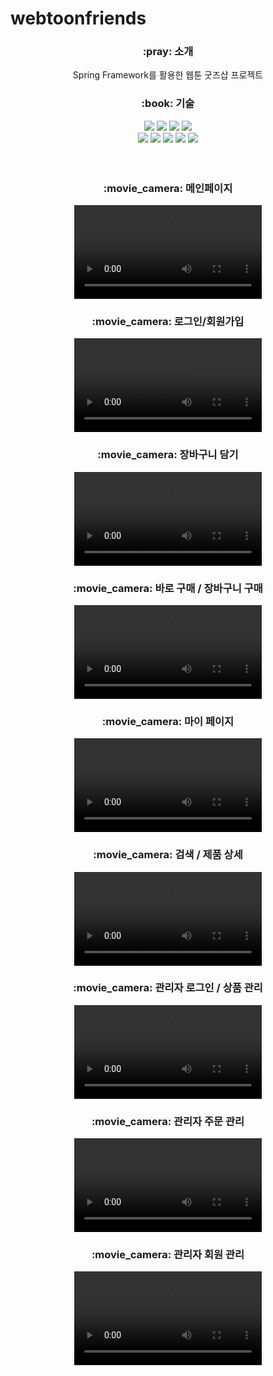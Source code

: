 # webtoonfriends

<div align="center">
 <h3>:pray: 소개</h3>
	<p>Spring Framework를 활용한 웹툰 굿즈샵 프로젝트</p>
</div>
 
<div align="center">
	<h3>:book: 기술</h3>
	<img src="https://img.shields.io/badge/Java-007396?style=flat&logo=Java&logoColor=white" />
	<img src="https://img.shields.io/badge/HTML5-E34F26?style=flat&logo=HTML5&logoColor=white" />
	<img src="https://img.shields.io/badge/CSS3-1572B6?style=flat&logo=CSS3&logoColor=white" />
	 <img src="https://img.shields.io/badge/JavaScript-F7DF1E?style=flat&logo=JavaScript&logoColor=white"/><br>
	<img src="https://img.shields.io/badge/Spring-6DB33F?style=flat&logo=Spring&logoColor=white"/>
	<img src="https://img.shields.io/badge/Oracle-F80000?style=flat&logo=Oracle&logoColor=white"/>
	<img src="https://img.shields.io/badge/apachemaven-C71A36?style=flat&logo=apachemaven&logoColor=white"/>
	<img src="https://img.shields.io/badge/eclipseide-2C2255?style=flat&logo=eclipseide&logoColor=white"/>
	<img src="https://img.shields.io/badge/apachetomcat-F8DC75?style=flat&logo=apachetomcat&logoColor=white"/>
	
</div>
<br>
<br>
<div align="center">
	<h3>:movie_camera: 메인페이지</h3>
	<video src="https://github.com/ImSungCae/webtoonfriends/assets/134353202/b3e980b3-cde2-4c0b-a69f-b892d6358b23" />
</div>

<div align="center">
	<h3>:movie_camera: 로그인/회원가입</h3>
	<video src="https://github.com/ImSungCae/webtoonfriends/assets/134353202/7b66d3c3-09d8-4de8-8790-609760821a14" />
</div>

<div align="center">
	<h3>:movie_camera: 장바구니 담기</h3>
	<video src="https://github.com/ImSungCae/webtoonfriends/assets/134353202/3e947cf7-ca58-4026-888a-9f82876a401b" />
</div>

<div align="center">
	<h3>:movie_camera: 바로 구매 / 장바구니 구매</h3>
	<video src="https://github.com/ImSungCae/webtoonfriends/assets/134353202/6fc7cf04-e5b6-4905-829a-c1a5b3c39236" />
</div>

<div align="center">
	<h3>:movie_camera: 마이 페이지</h3>
	<video src="https://github.com/ImSungCae/webtoonfriends/assets/134353202/6ce40620-c0f9-4b28-9fd7-610b355f5fdf" />
</div>

<div align="center">
	<h3>:movie_camera: 검색 / 제품 상세</h3>
	<video src="https://github.com/ImSungCae/webtoonfriends/assets/134353202/151f8070-9f71-4000-89bd-6638a1e9b90e
" />
</div>

<div align="center">
	<h3>:movie_camera: 관리자 로그인 / 상품 관리 </h3>
	<video src="https://github.com/ImSungCae/webtoonfriends/assets/134353202/a1b7725f-c59f-4158-96a9-ef0ac5fc143f
" />
</div>

<div align="center">
	<h3>:movie_camera: 관리자 주문 관리 </h3>
	<video src="https://github.com/ImSungCae/webtoonfriends/assets/134353202/1d3c3b00-d6b8-43f2-8f91-1674edb7c636
" />
</div>

<div align="center">
	<h3>:movie_camera: 관리자 회원 관리 </h3>
	<video src="https://github.com/ImSungCae/webtoonfriends/assets/134353202/c4035d3d-18fb-4ab8-a356-88867b7b455c
" />
</div>

